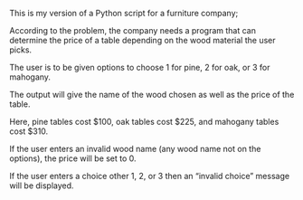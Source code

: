 This is my version of a Python script for a furniture company; 

According to the problem, the company needs a program that can determine the price of a table depending on the wood material the user picks. 

The user is to be given options to choose 1 for pine, 2 for oak, or 3 for mahogany. 

The output will give the name of the wood chosen as well as the price of the table. 

Here, pine tables cost $100, oak tables cost $225, and mahogany tables cost $310. 

If the user enters an invalid wood name (any wood name not on the options), the price will be set to 0. 

If the user enters a choice other 1, 2, or 3 then an “invalid choice” message will be displayed.